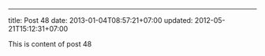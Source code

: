 ---
title: Post 48
date: 2013-01-04T08:57:21+07:00
updated: 2012-05-21T15:12:31+07:00

This is content of post 48